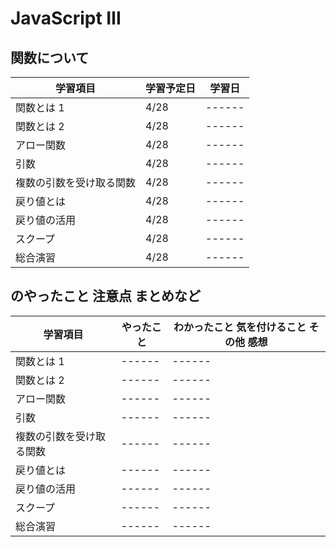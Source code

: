 # JavaScript Ⅲ

## 関数について

| 学習項目                 | 学習予定日 | 学習日 |
| ------------------------ | ---------- | ------ |
| 関数とは 1               | 4/28       | ------ |
| 関数とは 2               | 4/28       | ------ |
| アロー関数               | 4/28       | ------ |
| 引数                     | 4/28       | ------ |
| 複数の引数を受け取る関数 | 4/28       | ------ |
| 戻り値とは               | 4/28       | ------ |
| 戻り値の活用             | 4/28       | ------ |
| スクープ                 | 4/28       | ------ |
| 総合演習                 | 4/28       | ------ |

## のやったこと 注意点 まとめなど

| 学習項目                 | やったこと | わかったこと 気を付けること その他 感想 |
| ------------------------ | ---------- | --------------------------------------- |
| 関数とは 1               | ------     | ------                                  |
| 関数とは 2               | ------     | ------                                  |
| アロー関数               | ------     | ------                                  |
| 引数                     | ------     | ------                                  |
| 複数の引数を受け取る関数 | ------     | ------                                  |
| 戻り値とは               | ------     | ------                                  |
| 戻り値の活用             | ------     | ------                                  |
| スクープ                 | ------     | ------                                  |
| 総合演習                 | ------     | ------                                  |
